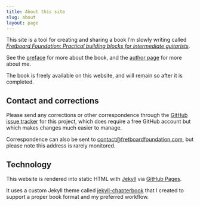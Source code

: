 ```yaml
---
title: About this site
slug: about
layout: page
---
```


This site is a tool for creating and sharing a book I’m slowly writing called
[_Fretboard Foundation: Practical building blocks for intermediate guitarists_](book.html).

See the [preface](preface.html) for more about the book, 
and the [author page](author.html) for more about me.

The book is freely available on this website, 
and will remain so after it is completed. 

## Contact and corrections

Please send any corrections or other correspondence through the [GitHub issue tracker](https://github.com/jasongrimes/fretboardfoundation/issues) for this project,
which does require a free GitHub account but which makes changes much easier to manage.

Correspondence can also be sent to
[contact@fretboardfoundation.com](mailto:contact@fretboardfoundation.com),
but please note this address is rarely monitored.

## Technology

This website is rendered into static HTML with [Jekyll](https://jekyllrb.com/) via [GitHub Pages](https://pages.github.com/).

It uses a custom Jekyll theme called [jekyll-chapterbook](https://github.com/jasongrimes/jekyll-chapterbook)
that I created to support a proper book format and my preferred workflow.
